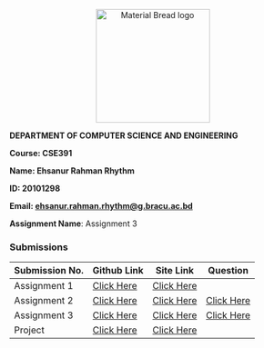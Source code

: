 <p align="center" style="margin-bottom: 0px !important;">
  <img width="200" src="https://upload.wikimedia.org/wikipedia/commons/thumb/1/1a/Brac_University_Logo.png/432px-Brac_University_Logo.png" alt="Material Bread logo" align="center">
</p>

**DEPARTMENT OF COMPUTER SCIENCE AND ENGINEERING**

**Course: CSE391**

**Name: Ehsanur Rahman Rhythm**

**ID: 20101298**

**Email: ehsanur.rahman.rhythm@g.bracu.ac.bd**

**Assignment Name**: Assignment 3

### Submissions

| **Submission No.** | Github Link | Site Link | Question |
| ----------- | ----------- | ----------- | ----------- |
| Assignment 1 | [Click Here](https://github.com/errhythm/CSE391A1) | [Click Here](https://errhythm.github.io/CSE391A1) | |
| Assignment 2 | [Click Here](https://github.com/errhythm/CSE391A2) | [Click Here](https://errhythm.github.io/CSE391A2) | [Click Here](https://github.com/errhythm/CSE391A2/blob/main/Question.pdf) |
| Assignment 3 | [Click Here](https://github.com/errhythm/CSE391A3) | [Click Here](https://cse391.rhyst.art) | [Click Here](https://github.com/errhythm/CSE391A3/blob/main/Question.pdf) |
| Project | [Click Here](https://github.com/errhythm/FacultyPedia) | [Click Here](https://faculty.rhyst.art) | |


